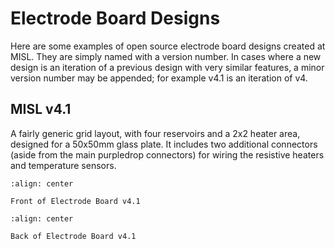 # Electrode Board Designs

Here are some examples of open source electrode board designs created at MISL. They are simply named with a version number. In cases where a new design is an iteration of a previous design with very similar features, a minor version number may be appended; for example v4.1 is an iteration of v4.

## MISL v4.1

A fairly generic grid layout, with four reservoirs and a 2x2 heater area, designed for a 50x50mm glass plate. It includes two additional connectors (aside from the main purpledrop connectors) for wiring the resistive heaters and temperature sensors. 

```{figure} images/electrode_board_v4.1_front.jpg
:align: center

Front of Electrode Board v4.1
```

```{figure} images/electrode_board_v4.1_back_annotated.jpg
:align: center

Back of Electrode Board v4.1
```



